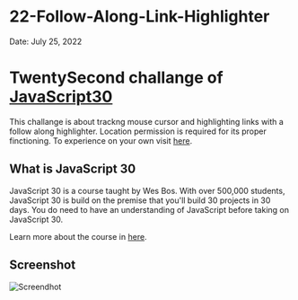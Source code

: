 # 22-Follow-Along-Link-Highlighter

Date: July 25, 2022

# TwentySecond challange of [JavaScript30](https://javascript30.com/)

This challange is about trackng mouse cursor and highlighting links with a follow along highlighter. Location permission is required for its proper finctioning. To experience on your own visit [here](https://rohit-saini7.github.io/22-Follow-Along-Link-Highlighter/).

## What is JavaScript 30

JavaScript 30 is a course taught by Wes Bos. With over 500,000 students, JavaScript 30 is build on the premise that you'll build 30 projects in 30 days. You do need to have an understanding of JavaScript before taking on JavaScript 30.

Learn more about the course in [here](https://javascript30.com/).

## Screenshot

![Screendhot](./assets/demo.gif)
